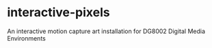 # interactive-pixels
An interactive motion capture art installation for DG8002 Digital Media Environments
